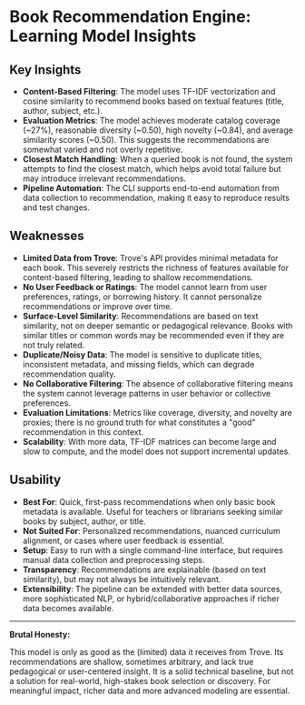# Book Recommendation Engine: Learning Model Insights

## Key Insights

- **Content-Based Filtering**: The model uses TF-IDF vectorization and cosine similarity to recommend books based on textual features (title, author, subject, etc.).
- **Evaluation Metrics**: The model achieves moderate catalog coverage (~27%), reasonable diversity (~0.50), high novelty (~0.84), and average similarity scores (~0.50). This suggests the recommendations are somewhat varied and not overly repetitive.
- **Closest Match Handling**: When a queried book is not found, the system attempts to find the closest match, which helps avoid total failure but may introduce irrelevant recommendations.
- **Pipeline Automation**: The CLI supports end-to-end automation from data collection to recommendation, making it easy to reproduce results and test changes.

## Weaknesses

- **Limited Data from Trove**: Trove's API provides minimal metadata for each book. This severely restricts the richness of features available for content-based filtering, leading to shallow recommendations.
- **No User Feedback or Ratings**: The model cannot learn from user preferences, ratings, or borrowing history. It cannot personalize recommendations or improve over time.
- **Surface-Level Similarity**: Recommendations are based on text similarity, not on deeper semantic or pedagogical relevance. Books with similar titles or common words may be recommended even if they are not truly related.
- **Duplicate/Noisy Data**: The model is sensitive to duplicate titles, inconsistent metadata, and missing fields, which can degrade recommendation quality.
- **No Collaborative Filtering**: The absence of collaborative filtering means the system cannot leverage patterns in user behavior or collective preferences.
- **Evaluation Limitations**: Metrics like coverage, diversity, and novelty are proxies; there is no ground truth for what constitutes a "good" recommendation in this context.
- **Scalability**: With more data, TF-IDF matrices can become large and slow to compute, and the model does not support incremental updates.

## Usability

- **Best For**: Quick, first-pass recommendations when only basic book metadata is available. Useful for teachers or librarians seeking similar books by subject, author, or title.
- **Not Suited For**: Personalized recommendations, nuanced curriculum alignment, or cases where user feedback is essential.
- **Setup**: Easy to run with a single command-line interface, but requires manual data collection and preprocessing steps.
- **Transparency**: Recommendations are explainable (based on text similarity), but may not always be intuitively relevant.
- **Extensibility**: The pipeline can be extended with better data sources, more sophisticated NLP, or hybrid/collaborative approaches if richer data becomes available.

---

**Brutal Honesty:**

This model is only as good as the (limited) data it receives from Trove. Its recommendations are shallow, sometimes arbitrary, and lack true pedagogical or user-centered insight. It is a solid technical baseline, but not a solution for real-world, high-stakes book selection or discovery. For meaningful impact, richer data and more advanced modeling are essential.
